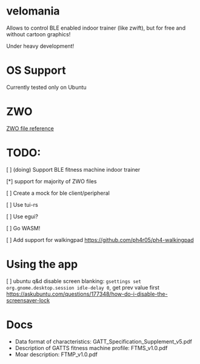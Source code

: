 # velomania
Allows to control BLE enabled indoor trainer (like zwift), but for free and without cartoon graphics!

Under heavy development!
# OS Support
Currently tested only on Ubuntu

# ZWO
[ZWO file reference](https://github.com/h4l/zwift-workout-file-reference/blob/master/zwift_workout_file_tag_reference.md)
# TODO:
[ ] (doing) Support BLE fitness machine indoor trainer

[*] support for majority of ZWO files

[ ] Create a mock for ble client/peripheral

[ ] Use tui-rs

[ ] Use egui?

[ ] Go WASM!

[ ] Add support for walkingpad https://github.com/ph4r05/ph4-walkingpad

# Using the app
[ ] ubuntu q&d disable screen blanking: ```gsettings set org.gnome.desktop.session idle-delay 0```, get prev value first https://askubuntu.com/questions/177348/how-do-i-disable-the-screensaver-lock
# Docs
- Data format of characteristics: GATT_Specification_Supplement_v5.pdf
- Description of GATTS fitness machine profile: FTMS_v1.0.pdf
- Moar description: FTMP_v1.0.pdf


